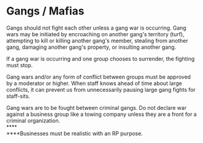 # Gangs / Mafias

Gangs should not fight each other unless a gang war is occurring. Gang wars may be initiated by encroaching on another gang's territory (turf), attempting to kill or killing another gang's member, stealing from another gang, damaging another gang's property, or insulting another gang.

If a gang war is occurring and one group chooses to surrender, the fighting must stop.

Gang wars and/or any form of conflict between groups must be approved by a moderator or higher. When staff knows ahead of time about large conflicts, it can prevent us from unnecessarily pausing large gang fights for staff-sits. 

Gang wars are to be fought between criminal gangs. Do not declare war against a business group like a towing company unless they are a front for a criminal organization. \
****\
****Businesses must be realistic with an RP purpose. 
